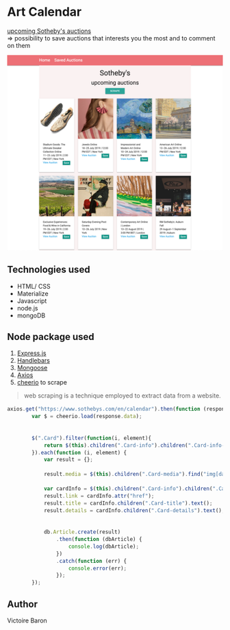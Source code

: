 # Art Calendar

[upcoming Sotheby's auctions](https://www.sothebys.com/en/calendar?locale=en#searchModule)<br>
=> possibility to save auctions that interests you the most and to comment on them

![site Screenshot](public/image/site.png)

## Technologies used

* HTML/ CSS
* Materialize
* Javascript
* node.js
* mongoDB

## Node package used

1. [Express.js](https://www.npmjs.com/package/express)
2. [Handlebars](https://handlebarsjs.com/)
3. [Mongoose](https://www.npmjs.com/package/mongoose)
4. [Axios](https://www.npmjs.com/package/axios)
3. [cheerio](https://www.npmjs.com/package/cheerio) to scrape 

> web scraping is a technique employed to extract data from a website. 

```javascript
axios.get("https://www.sothebys.com/en/calendar").then(function (response) {
        var $ = cheerio.load(response.data);


        $(".Card").filter(function(i, element){
            return $(this).children(".Card-info").children(".Card-info-container").attr("href") != undefined
        }).each(function (i, element) {
            var result = {};

            result.media = $(this).children(".Card-media").find("img[data-style=portrait]").first().attr("data-src");
    
            var cardInfo = $(this).children(".Card-info").children(".Card-info-container");
            result.link = cardInfo.attr("href");
            result.title = cardInfo.children(".Card-title").text();
            result.details = cardInfo.children(".Card-details").text();


            db.Article.create(result)
                .then(function (dbArticle) {
                    console.log(dbArticle);
                })
                .catch(function (err) {
                    console.error(err);
                });
        });

```


## Author
Victoire Baron